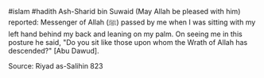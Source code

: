 #islam #hadith 
Ash-Sharid bin Suwaid (May Allah be pleased with him) reported:
Messenger of Allah (ﷺ) passed by me when I was sitting with my left hand behind my back and leaning on my palm. On seeing me in this posture he said, "Do you sit like those upon whom the Wrath of Allah has descended?" [Abu Dawud].

Source: Riyad as-Salihin 823